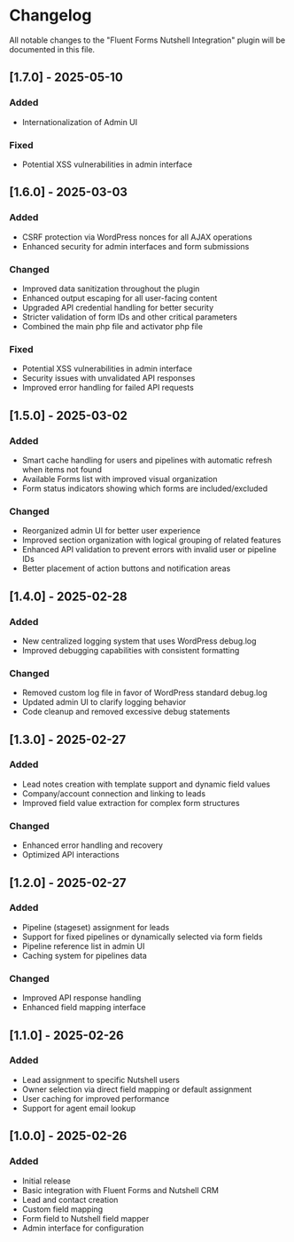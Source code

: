 # Changelog

All notable changes to the "Fluent Forms Nutshell Integration" plugin will be documented in this file.

## [1.7.0] - 2025-05-10

### Added
- Internationalization of Admin UI
### Fixed
- Potential XSS vulnerabilities in admin interface

## [1.6.0] - 2025-03-03

### Added
- CSRF protection via WordPress nonces for all AJAX operations
- Enhanced security for admin interfaces and form submissions

### Changed
- Improved data sanitization throughout the plugin
- Enhanced output escaping for all user-facing content
- Upgraded API credential handling for better security
- Stricter validation of form IDs and other critical parameters
- Combined the main php file and activator php file

### Fixed
- Potential XSS vulnerabilities in admin interface
- Security issues with unvalidated API responses
- Improved error handling for failed API requests

## [1.5.0] - 2025-03-02

### Added
- Smart cache handling for users and pipelines with automatic refresh when items not found
- Available Forms list with improved visual organization
- Form status indicators showing which forms are included/excluded

### Changed
- Reorganized admin UI for better user experience
- Improved section organization with logical grouping of related features
- Enhanced API validation to prevent errors with invalid user or pipeline IDs
- Better placement of action buttons and notification areas

## [1.4.0] - 2025-02-28

### Added
- New centralized logging system that uses WordPress debug.log
- Improved debugging capabilities with consistent formatting

### Changed
- Removed custom log file in favor of WordPress standard debug.log
- Updated admin UI to clarify logging behavior
- Code cleanup and removed excessive debug statements

## [1.3.0] - 2025-02-27

### Added
- Lead notes creation with template support and dynamic field values
- Company/account connection and linking to leads
- Improved field value extraction for complex form structures

### Changed
- Enhanced error handling and recovery
- Optimized API interactions

## [1.2.0] - 2025-02-27

### Added
- Pipeline (stageset) assignment for leads
- Support for fixed pipelines or dynamically selected via form fields
- Pipeline reference list in admin UI
- Caching system for pipelines data

### Changed
- Improved API response handling
- Enhanced field mapping interface

## [1.1.0] - 2025-02-26

### Added
- Lead assignment to specific Nutshell users
- Owner selection via direct field mapping or default assignment
- User caching for improved performance
- Support for agent email lookup

## [1.0.0] - 2025-02-26

### Added
- Initial release
- Basic integration with Fluent Forms and Nutshell CRM
- Lead and contact creation
- Custom field mapping
- Form field to Nutshell field mapper
- Admin interface for configuration